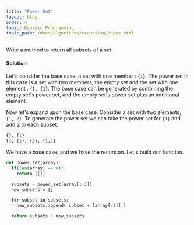 ```yaml
---
title: "Power Set"
layout: blog
order: 4
topic: Dynamic Programming
topic_path: /docs/algorithms/recursion/index.html
---
```

Write a method to return all subsets of a set.

#### Solution
Let's consider the base case, a set with one member : `{1}`. The power set in this case is a set with two members, the empty set and the set with one element : `{}, {1}`. The base case can be generated by combining the empty set's power set, and the empty set's power set plus an additional element.

Now let's expand upon the base case. Consider a set with two elements, `{1, 2}`. To generate the power set we can take the power set for `{1}` and add 2 to each subset.

```python
{}, {1}
{}, {1}, {2}, {1,2}
```

We have a base case, and we have the recursion. Let's build our function.

```python
def power_set(array):
  if(len(array) == 0):
    return [[]]

  subsets = power_set(array[:-1])
  new_subsets = []

  for subset in subsets:
    new_subsets.append( subset + [array[-1]] )

  return subsets + new_subsets
```